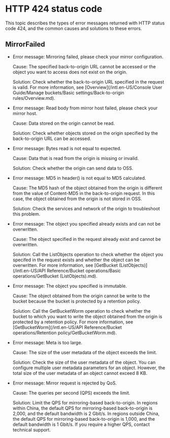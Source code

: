 # HTTP 424 status code

This topic describes the types of error messages returned with HTTP status code 424, and the common causes and solutions to these errors.

## MirrorFailed

-   Error message: Mirroring failed, please check your mirror configuration.

    Cause: The specified back-to-origin URL cannot be accessed or the object you want to access does not exist on the origin.

    Solution: Check whether the back-to-origin URL specified in the request is valid. For more information, see [Overview](/intl.en-US/Console User Guide/Manage buckets/Basic settings/Back-to-origin rules/Overview.md).

-   Error message: Read body from mirror host failed, please check your mirror host.

    Cause: Data stored on the origin cannot be read.

    Solution: Check whether objects stored on the origin specified by the back-to-origin URL can be accessed.

-   Error message: Bytes read is not equal to expected.

    Cause: Data that is read from the origin is missing or invalid.

    Solution: Check whether the origin can send data to OSS.

-   Error message: MD5 in header\(\) is not equal to MD5 calculated.

    Cause: The MD5 hash of the object obtained from the origin is different from the value of Content-MD5 in the back-to-origin request. In this case, the object obtained from the origin is not stored in OSS.

    Solution: Check the services and network of the origin to troubleshoot this problem.

-   Error message: The object you specified already exists and can not be overwritten.

    Cause: The object specified in the request already exist and cannot be overwritten.

    Solution: Call the ListObjects operation to check whether the object you specifed in the request exists and whether the object can be overwritten. For more information, see [GetBucket \(ListObjects\)](/intl.en-US/API Reference/Bucket operations/Basic operations/GetBucket (ListObjects).md).

-   Error message: The object you specified is immutable.

    Cause: The object obtained from the origin cannot be write to the bucket because the bucket is protected by a retention policy.

    Solution: Call the GetBucketWorm operation to check whether the bucket to which you want to write the object obtained from the origin is protected by a retention policy. For more information, see [GetBucketWorm](/intl.en-US/API Reference/Bucket operations/Retention policy/GetBucketWorm.md).

-   Error message: Meta is too large.

    Cause: The size of the user metadata of the object exceeds the limit.

    Solution: Check the size of the user metadata of the object. You can configure multiple user metadata parameters for an object. However, the total size of the user metadata of an object cannot exceed 8 KB.

-   Error message: Mirror request is rejected by QoS.

    Cause: The queries per second \(QPS\) exceeds the limit.

    Solution: Limit the QPS for mirroring-based back-to-origin. In regions within China, the default QPS for mirroring-based back-to-origin is 2,000, and the default bandwidth is 2 Gbit/s. In regions outside China, the default QPS for mirroring-based back-to-origin is 1,000, and the default bandwidth is 1 Gbit/s. If you require a higher QPS, contact technical support.


